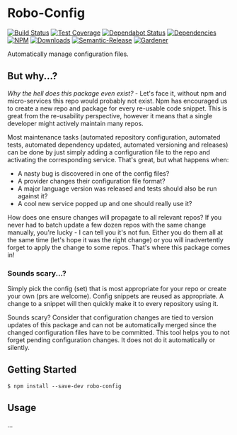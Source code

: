 # Robo-Config

[![Build Status](https://circleci.com/gh/blackflux/robo-config.png?style=shield)](https://circleci.com/gh/blackflux/robo-config)
[![Test Coverage](https://img.shields.io/coveralls/blackflux/robo-config/master.svg)](https://coveralls.io/github/blackflux/robo-config?branch=master)
[![Dependabot Status](https://api.dependabot.com/badges/status?host=github&repo=blackflux/robo-config)](https://dependabot.com)
[![Dependencies](https://david-dm.org/blackflux/robo-config/status.svg)](https://david-dm.org/blackflux/robo-config)
[![NPM](https://img.shields.io/npm/v/robo-config.svg)](https://www.npmjs.com/package/robo-config)
[![Downloads](https://img.shields.io/npm/dt/robo-config.svg)](https://www.npmjs.com/package/robo-config)
[![Semantic-Release](https://github.com/blackflux/js-gardener/blob/master/assets/icons/semver.svg)](https://github.com/semantic-release/semantic-release)
[![Gardener](https://github.com/blackflux/js-gardener/blob/master/assets/badge.svg)](https://github.com/blackflux/js-gardener)

Automatically manage configuration files.

## But why...?

_Why the hell does this package even exist?_ -
Let's face it, without npm and micro-services this repo would probably not exist. 
Npm has encouraged us to create a new repo and package for every 
re-usable code snippet. This is great from the re-usability perspective,
however it means that a single developer might actively maintain many repos.

Most maintenance tasks (automated repository configuration, automated tests, automated dependency updated, automated versioning and releases) 
can be done by just simply adding a configuration file to the repo and activating the corresponding service.
That's great, but what happens when:

- A nasty bug is discovered in one of the config files? 
- A provider changes their configuration file format?
- A major language version was released and tests should also be run against it?
- A cool new service popped up and one should really use it?

How does one ensure changes will propagate to all relevant repos?
If you never had to batch update a few dozen repos with the same change manually, you're lucky -
I can tell you it's not fun. Either you do them all at the same time (let's hope it was the right change) or 
you will inadvertently forget to apply the change to some repos. That's where this package comes in! 

### Sounds scary...?

Simply pick the config (set) that is most appropriate for your repo or create your own (prs are welcome).
Config snippets are reused as appropriate. A change to a snippet will then quickly make it to every repository using it.

Sounds scary?
Consider that configuration changes are tied to version updates of this package and can not be
automatically merged since the changed configuration files have to be committed.
This tool helps you to not forget pending configuration changes.
It does not do it automatically or silently.

## Getting Started

    $ npm install --save-dev robo-config

## Usage

...
